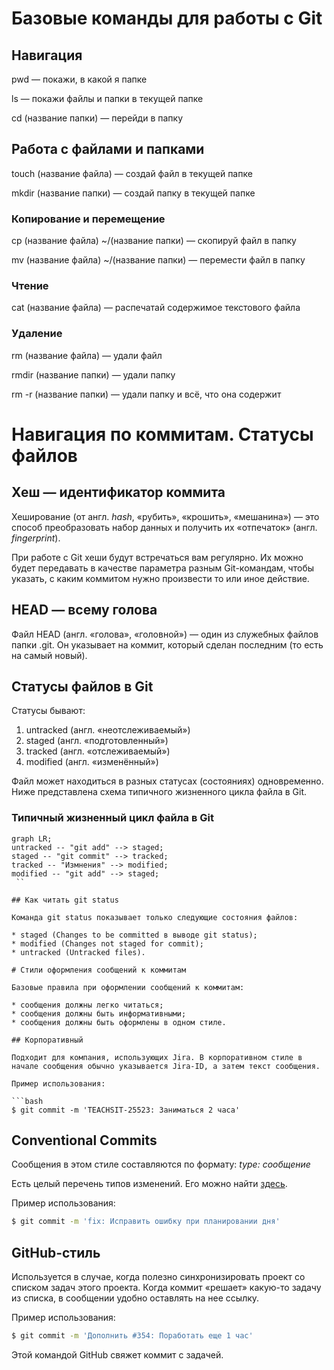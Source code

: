 # Базовые команды для работы с Git

## Навигация

pwd — покажи, в какой я папке

ls — покажи файлы и папки в текущей папке

cd (название папки) — перейди в папку

## Работа с файлами и папками

touch (название файла) — создай файл в текущей папке

mkdir (название папки) — создай папку в текущей папке

### Копирование и перемещение

cp (название файла) ~/(название папки) — скопируй файл в папку

mv (название файла) ~/(название папки) — перемести файл в папку

### Чтение

cat (название файла) — распечатай содержимое текстового файла

### Удаление

rm (название файла) — удали файл 

rmdir (название папки) — удали папку

rm -r (название папки) — удали папку и всё, что она содержит

# Навигация по коммитам. Статусы файлов

## Хеш — идентификатор коммита

Хеширование (от англ. *hash*, «рубить», «крошить», «мешанина») — это способ преобразовать набор данных и получить их «отпечаток» (англ. *fingerprint*).

При работе с Git хеши будут встречаться вам регулярно. Их можно будет передавать в качестве параметра разным Git-командам, чтобы указать, с каким коммитом нужно произвести то или иное действие.

## HEAD — всему голова

Файл HEAD (англ. «голова», «головной») — один из служебных файлов папки .git. Он указывает на коммит, который сделан последним (то есть на самый новый).

## Статусы файлов в Git

Статусы бывают:

1. untracked (англ. «неотслеживаемый»)
2. staged (англ. «подготовленный»)
3. tracked (англ. «отслеживаемый»)
4. modified (англ. «изменённый»)

Файл может находиться в разных статусах (состояниях) одновременно. Ниже представлена схема типичного жизненного цикла файла в Git.

### Типичный жизненный цикл файла в Git

```mermaid
graph LR;
untracked -- "git add" --> staged;
staged -- "git commit" --> tracked;
tracked -- "Измнения" --> modified;
modified -- "git add" --> staged;
 ``

## Как читать git status

Команда git status показывает только следующие состояния файлов:

* staged (Changes to be committed в выводе git status);
* modified (Changes not staged for commit);
* untracked (Untracked files).

# Стили оформления сообщений к коммитам

Базовые правила при оформлении сообщений к коммитам:

* сообщения должны легко читаться;
* сообщения должны быть информативными;
* сообщения должны быть оформлены в одном стиле.

## Корпоративный

Подходит для компания, использующих Jira. В корпоративном стиле в начале сообщения обычно указывается Jira-ID, а затем текст сообщения.

Пример использования:

```bash
$ git commit -m 'TEACHSIT-25523: Заниматься 2 часа'
```

## Conventional Commits

Сообщения в этом стиле составляются по формату: *type: сообщение*

Есть целый перечень типов изменений. Его можно найти [здесь](https://www.conventionalcommits.org/ru/v1.0.0-beta.4/#%D1%81%D0%BF%D0%B5%D1%86%D0%B8%D1%84%D0%B8%D0%BA%D0%B0%D1%86%D0%B8%D1%8F).

Пример использования:

```bash
$ git commit -m 'fix: Исправить ошибку при планировании дня'
```

## GitHub-стиль

Используется в случае, когда полезно синхронизировать проект со списком задач этого проекта. Когда коммит «решает» какую-то задачу из списка, в сообщении удобно оставлять на нее ссылку.

Пример использования:

```bash
$ git commit -m 'Дополнить #354: Поработать еще 1 час'
```

Этой командой GitHub свяжет коммит с задачей.






